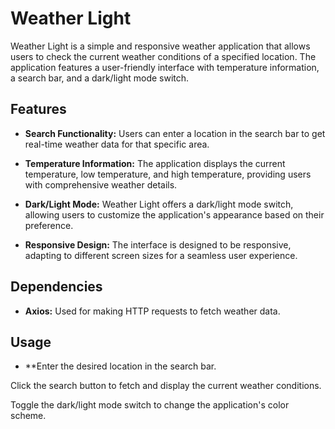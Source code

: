 # Weather Light

Weather Light is a simple and responsive weather application that allows users to check the current weather conditions of a specified location. The application features a user-friendly interface with temperature information, a search bar, and a dark/light mode switch.

## Features

- **Search Functionality:** Users can enter a location in the search bar to get real-time weather data for that specific area.

- **Temperature Information:** The application displays the current temperature, low temperature, and high temperature, providing users with comprehensive weather details.

- **Dark/Light Mode:** Weather Light offers a dark/light mode switch, allowing users to customize the application's appearance based on their preference.

- **Responsive Design:** The interface is designed to be responsive, adapting to different screen sizes for a seamless user experience.

## Dependencies
- **Axios:** Used for making HTTP requests to fetch weather data.

## Usage
- **Enter the desired location in the search bar.

Click the search button to fetch and display the current weather conditions.

Toggle the dark/light mode switch to change the application's color scheme.

